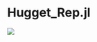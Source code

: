# Hugget_Rep.jl

[![](https://img.shields.io/badge/docs-dev-blue.svg)](https://fgerding.github.io/Huggett_replicate.jl/dev/)

